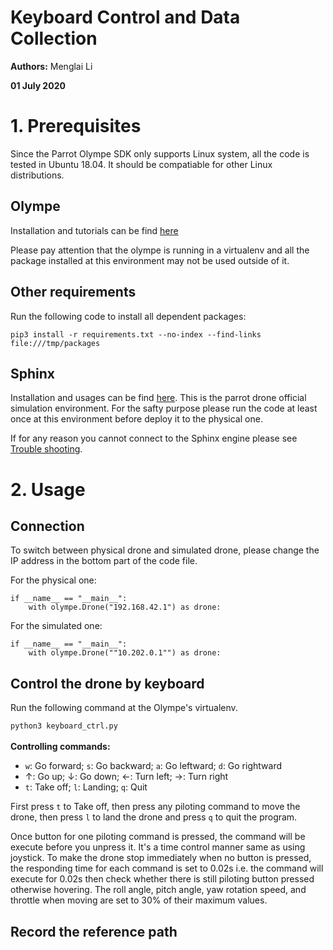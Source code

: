 # Keyboard Control and Data Collection
**Authors:** Menglai Li

**01 July 2020**
# 1. Prerequisites
Since the Parrot Olympe SDK only supports Linux system, all the code is tested in Ubuntu 18.04. It should be compatiable for other Linux distributions.

## Olympe
Installation and tutorials can be find [here](https://developer.parrot.com/docs/olympe/userguide.html)

Please pay attention that the olympe is running in a virtualenv and all the package installed at this environment may not be used outside of it. 

## Other requirements
Run the following code to install all dependent packages:

`
pip3 install -r requirements.txt --no-index --find-links file:///tmp/packages
`
## Sphinx
Installation and usages can be find [here](https://developer.parrot.com/docs/sphinx/installation.html). This is the parrot drone official simulation environment. For the safty purpose please run the code at least once at this environment before deploy it to the physical one. 

If for any reason you cannot connect to the Sphinx engine please see [Trouble shooting](https://developer.parrot.com/docs/sphinx/troubleshooting.html).

# 2. Usage
## Connection
To switch between physical drone and simulated drone, please change the IP address in the bottom part of the code file.

For the physical one:
```
if __name__ == "__main__":
    with olympe.Drone("192.168.42.1") as drone:
````

For the simulated one:
```
if __name__ == "__main__":
    with olympe.Drone(""10.202.0.1"") as drone:
```
## Control the drone by keyboard
Run the following command at the Olympe's virtualenv. 

`
python3 keyboard_ctrl.py
`
<br />
<br />
**Controlling commands:**
- `w`: Go forward; `s`: Go backward; `a`: Go leftward; `d`: Go rightward
- ↑: Go up; ↓: Go down; ←: Turn left; →: Turn right
- `t`: Take off; `l`: Landing; `q`: Quit

First press `t` to Take off, then press any piloting command to move the drone, then press `l` to land the drone and press `q` to quit the program.

Once button for one piloting command is pressed, the command will be execute before you unpress it. It's a time control manner same as using joystick. To make the drone stop immediately when no button is pressed, the responding time for each command is set to 0.02s i.e. the command will execute for 0.02s then check whether there is still piloting button pressed otherwise hovering. The roll angle, pitch angle, yaw rotation speed, and throttle when moving are set to 30% of their maximum values.

## Record the reference path



